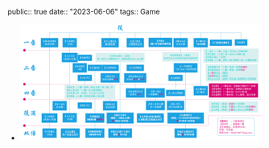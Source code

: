 public:: true
date:: "2023-06-06"
tags:: Game

- ![2570109934_preview_雀魂麻将.png](../assets/2570109934_preview_雀魂麻将_1692670238005_0.png)